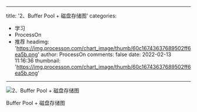 
---
title: '2、Buffer Pool + 磁盘存储图'
categories: 
 - 学习
 - ProcessOn
 - 推荐
headimg: 'https://img.processon.com/chart_image/thumb/60c16743637689502ff6ea5b.png'
author: ProcessOn
comments: false
date: 2022-02-13 11:16:36
thumbnail: 'https://img.processon.com/chart_image/thumb/60c16743637689502ff6ea5b.png'
---

<div>   
<img class="thumb" alt="2、Buffer Pool + 磁盘存储图" src="https://img.processon.com/chart_image/thumb/60c16743637689502ff6ea5b.png" referrerpolicy="no-referrer">
<p>Buffer Pool + 磁盘存储图</p>  
</div>
            